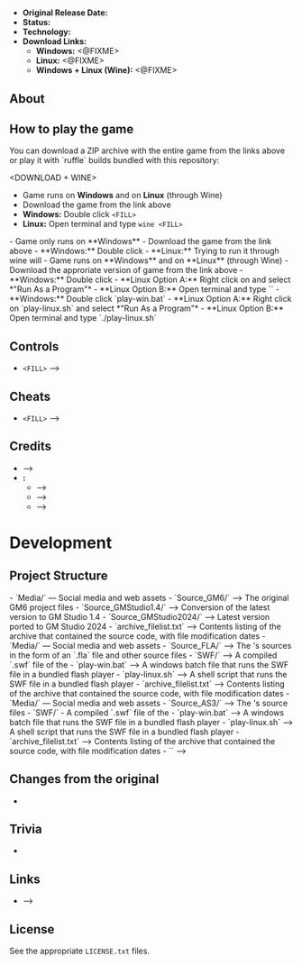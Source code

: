 # <FILL>

 - **Original Release Date:** <FILL>
 - **Status:** <FILL>
 - **Technology:** <FILL>
 - **Download Links:**
   - **Windows:** <@FIXME>
   - **Linux:** <@FIXME>
   - **Windows + Linux (Wine):** <@FIXME>


## About
<FILL>


## How to play the game
<OPTIONAL>
You can download a ZIP archive with the entire game from the links above
or play it with `ruffle` builds bundled with this repository:

<CHOSE ONE OF THE OPTIONS BELOW>

<DOWNLOAD + WINE>
 - Game runs on **Windows** and on **Linux** (through Wine)
 - Download the game from the link above
 - **Windows:** Double click `<FILL>`
 - **Linux:** Open terminal and type `wine <FILL>`

<DOWNLOAD NO LINUX>
 - Game only runs on **Windows**
 - Download the game from the link above
 - **Windows:** Double click <FILL>
 - **Linux:** Trying to run it through wine will <FILL>

<DOWNLOAD SEPEARATE BUILDS>
 - Game runs on **Windows** and on **Linux** (through Wine)
 - Download the approriate version of game from the link above
 - **Windows:** Double click <FILL>
 - **Linux Option A:** Right click on <FILL> and select *"Run As a Program"*
 - **Linux Option B:** Open terminal and type `<FILL>`

<RUN THROUGH LOCAL FLASH PLAYER>
 - **Windows:** Double click `play-win.bat`
 - **Linux Option A:** Right click on `play-linux.sh` and
   select *"Run As a Program"*
 - **Linux Option B:** Open terminal and type `./play-linux.sh`


## Controls
 - `<FILL>` ⟶ <FILL>


## Cheats
 - `<FILL>` ⟶ <FILL>


## Credits
- **<FILL>** ⟶ <FILL>
- **<FILL>:**
    - **<FILL>** ⟶ <FILL>
    - **<FILL>** ⟶ <FILL>
    - **<FILL>** ⟶ <FILL>


# Development
<FILL Optionally with additional development information>


## Project Structure

<GAME MAKER>
 - `Media/` — Social media and web assets
 - `Source_GM6/` ⟶ The original GM6 project files
 - `Source_GMStudio1.4/` ⟶ Conversion of the latest version to GM Studio 1.4
 - `Source_GMStudio2024/` ⟶ Latest version ported to GM Studio 2024
 - `archive_filelist.txt` ⟶ Contents listing of the archive that contained the
   source code, with file modification dates

<FLA BASED SWFS>
 - `Media/` — Social media and web assets
 - `Source_FLA/` ⟶ The <GAME / PROTOTYPE>'s sources in the form of an `.fla` file
    and other source files
 - `SWF/` ⟶ A compiled `.swf` file of the <GAME / PROTOTYPE>
 - `play-win.bat` ⟶ A windows batch file that runs the SWF file in
   a bundled flash player
 - `play-linux.sh` ⟶ A shell script that runs the SWF file in
   a bundled flash player
 - `archive_filelist.txt` ⟶ Contents listing of the archive that contained the
   source code, with file modification dates

<AS3 BASED SWFS>
 - `Media/` — Social media and web assets
 - `Source_AS3/` ⟶ The <GAME / PROTOTYPE>'s source files
 - `SWF/` - A compiled `.swf` file of the <GAME / PROTOTYPE>
 - `play-win.bat` ⟶ A windows batch file that runs the SWF file in
   a bundled flash player
 - `play-linux.sh` ⟶ A shell script that runs the SWF file in
   a bundled flash player
 - `archive_filelist.txt` ⟶ Contents listing of the archive that contained the
   source code, with file modification dates

<OTHERWISE>
 - `<FILL>` ⟶ <FILL>


## Changes from the original
 - <FILL>


## Trivia
 - <FILL>


## Links
 - <FILL> ⟶ <FILL>


## License
See the appropriate `LICENSE.txt` files.